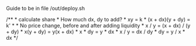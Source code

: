 Guide to be in file /out/deploy.sh

 /**
         * calculate share
         * How much dx, dy to add?
         * xy = k
         * (x + dx)(y + dy) = k'
         * 
         * No price change, before and after adding liquidity
         * x / y = (x + dx) / (y + dy)
         * x(y + dy) = y(x + dx)
         * x * dy = y * dx
         * x / y = dx / dy
         * dy = y / x * dx
    */
